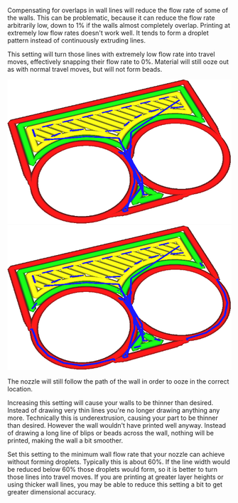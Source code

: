 Compensating for overlaps in wall lines will reduce the flow rate of some of the walls. This can be problematic, because it can reduce the flow rate arbitrarily low, down to 1% if the walls almost completely overlap. Printing at extremely low flow rates doesn't work well. It tends to form a droplet pattern instead of continuously extruding lines.

This setting will turn those lines with extremely low flow rate into travel moves, effectively snapping their flow rate to 0%. Material will still ooze out as with normal travel moves, but will not form beads.

![Overlaps between walls are compensated normally](images/wall_min_flow_0.png)
![Walls with less than 50% extrusion are turned into travel moves](images/wall_min_flow_50.png)

The nozzle will still follow the path of the wall in order to ooze in the correct location.

Increasing this setting will cause your walls to be thinner than desired. Instead of drawing very thin lines you're no longer drawing anything any more. Technically this is underextrusion, causing your part to be thinner than desired. However the wall wouldn't have printed well anyway. Instead of drawing a long line of blips or beads across the wall, nothing will be printed, making the wall a bit smoother.

Set this setting to the minimum wall flow rate that your nozzle can achieve without forming droplets. Typically this is about 60%. If the line width would be reduced below 60% those droplets would form, so it is better to turn those lines into travel moves. If you are printing at greater layer heights or using thicker wall lines, you may be able to reduce this setting a bit to get greater dimensional accuracy.